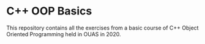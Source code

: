 # C++ OOP Basics
This repository contains all the exercises from a basic course of C++ Object Oriented Programming held in OUAS in 2020.
